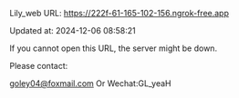Lily_web URL: https://222f-61-165-102-156.ngrok-free.app

Updated at: 2024-12-06 08:58:21

If you cannot open this URL, the server might be down.

Please contact: 

goley04@foxmail.com Or Wechat:GL_yeaH
